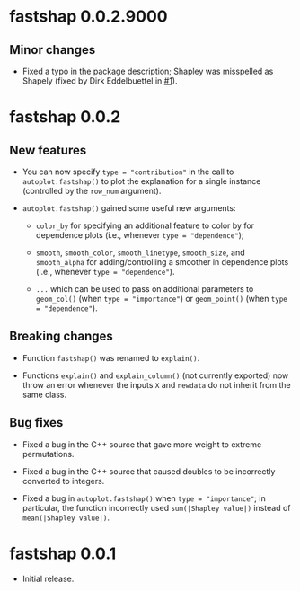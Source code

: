 # fastshap 0.0.2.9000

## Minor changes

* Fixed a typo in the package description; Shapley was misspelled as Shapely (fixed by Dirk Eddelbuettel in [#1](https://github.com/bgreenwell/fastshap/pull/1)).


# fastshap 0.0.2

## New features

* You can now specify `type = "contribution"` in the call to `autoplot.fastshap()` to plot the explanation for a single instance (controlled by the `row_num` argument).

* `autoplot.fastshap()` gained some useful new arguments:

    - `color_by` for specifying an additional feature to color by for dependence plots (i.e., whenever `type = "dependence"`);
   
    - `smooth`, `smooth_color`, `smooth_linetype`, `smooth_size`, and `smooth_alpha` for adding/controlling a smoother in dependence plots (i.e., whenever `type = "dependence"`).
    
    - `...` which can be used to pass on additional parameters to `geom_col()` (when `type = "importance"`) or `geom_point()` (when `type = "dependence"`).
    

## Breaking changes

* Function `fastshap()` was renamed to `explain()`.

* Functions `explain()` and `explain_column()` (not currently exported) now throw an error whenever the inputs `X` and `newdata` do not inherit from the same class.


## Bug fixes

* Fixed a bug in the C++ source that gave more weight to extreme permutations.

* Fixed a bug in the C++ source that caused doubles to be incorrectly converted to integers.

* Fixed a bug in `autoplot.fastshap()` when `type = "importance"`; in particular, the function incorrectly used `sum(|Shapley value|)` instead of `mean(|Shapley value|)`.


# fastshap 0.0.1

* Initial release.
